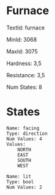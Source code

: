 # Furnace

TextId: furnace

MinId: 3068

MaxId: 3075

Hardness: 3,5

Resistance: 3,5


Num States: 8

# States
```
Name: facing
Type: direction
Num Values: 4
Values:
    NORTH
    EAST
    SOUTH
    WEST

Name: lit
Type: bool
Num Values: 2
```